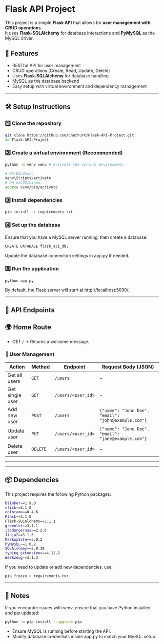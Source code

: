 # Flask API Project

This project is a simple **Flask API** that allows for **user management with CRUD operations**.  
It uses **Flask-SQLAlchemy** for database interactions and **PyMySQL** as the MySQL driver.

## 🚀 Features
- RESTful API for user management
- CRUD operations (Create, Read, Update, Delete)
- Uses **Flask-SQLAlchemy** for database handling
- MySQL as the database backend
- Easy setup with virtual environment and dependency management

---

## 🛠 Setup Instructions

### 1️⃣ Clone the repository
```sh
git clone https://github.com/ChathurK/Flask-API-Project.git
cd Flask-API-Project
```

### 2️⃣ Create a virtual environment (Recommended)
```sh
python -m venv venv # Activate the virtual environment:

# On Windows:
venv\Scripts\activate
# On macOS/Linux:
source venv/bin/activate
```

### 3️⃣ Install dependencies
   ```sh
   pip install -r requirements.txt
   ```

### 4️⃣ Set up the database
Ensure that you have a MySQL server running, then create a database:
```sh
CREATE DATABASE flask_api_db;
```
Update the database connection settings in app.py if needed.

### 5️⃣ Run the application
```sh
python app.py
```
By default, the Flask server will start at http://localhost:5000/.

---

## 📌 API Endpoints

## 🌍 Home Route
- GET / → Returns a welcome message.

### 👤 User Management
| Action            | Method  | Endpoint             | Request Body (JSON)                                 |
|-------------------|---------|----------------------|-----------------------------------------------------|
| Get all users     | `GET`   | `/users`             | -                                                   |
| Get single user   | `GET`   | `/users/<user_id>`   | -                                                   |
| Add new user      | `POST`  | `/users`             | `{"name": "John Doe", "email": "john@example.com"}` |
| Update user       | `PUT`   | `/users/<user_id>`   | `{"name": "Jane Doe", "email": "jane@example.com"}` |
| Delete user       | `DELETE`| `/users/<user_id>`   | -                                                   |


---
---

## 📦 Dependencies

This project requires the following Python packages:
```sh
blinker==1.9.0
click==8.1.8
colorama==0.4.6
Flask==3.1.0
Flask-SQLAlchemy==3.1.1
greenlet==3.1.1
itsdangerous==2.2.0
Jinja2==3.1.5
MarkupSafe==3.0.2
PyMySQL==1.0.2
SQLAlchemy==2.0.38
typing_extensions==4.12.2
Werkzeug==3.1.3
```
If you need to update or add new dependencies, use:
```sh
pip freeze > requirements.txt
```

---

## 📌 Notes

If you encounter issues with venv, ensure that you have Python installed and pip updated:
```sh
python -m pip install --upgrade pip
```
- Ensure MySQL is running before starting the API.
- Modify database credentials inside app.py to match your MySQL setup.